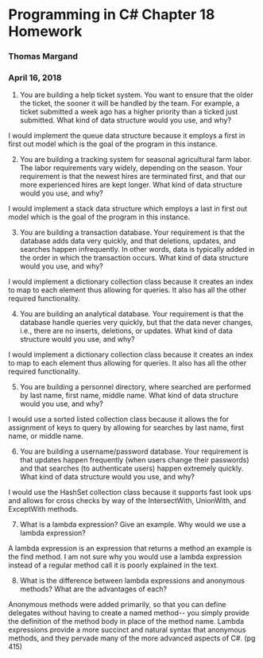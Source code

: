 # Programming in C# Chapter 18 Homework
### Thomas Margand
### April 16, 2018

1. You are building a help ticket system. You want to ensure that the older the ticket, the sooner it will
be handled by the team. For example, a ticket submitted a week ago has a higher priority than a
ticked just submitted. What kind of data structure would you use, and why?

I would implement the queue data structure because it employs a first in first out model which is the goal of the program in this instance.

2. You are building a tracking system for seasonal agricultural farm labor. The labor requirements vary
widely, depending on the season. Your requirement is that the newest hires are terminated first, and
that our more experienced hires are kept longer. What kind of data structure would you use, and why?

I would implement a stack data structure which employs a last in first out model which is the goal of the program in this instance.

3. You are building a transaction database. Your requirement is that the database adds data very quickly,
and that deletions, updates, and searches happen infrequently. In other words, data is typically added
in the order in which the transaction occurs. What kind of data structure would you use, and why?

I would implement a dictionary collection class because it creates an index to map to each element thus allowing for queries. It also has all the other required functionality.

4. You are building an analytical database. Your requirement is that the database handle queries very
quickly, but that the data never changes, i.e., there are no inserts, deletions, or updates. What kind
of data structure would you use, and why?

I would implement a dictionary collection class because it creates an index to map to each element thus allowing for queries. It also has all the other required functionality.

5. You are building a personnel directory, where searched are performed by last name, first name, middle
name. What kind of data structure would you use, and why?

I would use a sorted listed collection class because it allows the for assignment of keys to query by allowing for searches by last name, first name, or middle name.

6. You are building a username/password database. Your requirement is that updates happen frequently
(when users change their passwords) and that searches (to authenticate users) happen extremely
quickly. What kind of data structure would you use, and why?

I would use the HashSet collection class because it supports fast look ups and allows for cross checks by way of the IntersectWith, UnionWith, and ExceptWith methods.

7. What is a lambda expression? Give an example. Why would we use a lambda expression?

A lambda expression is an expression that returns a method an example is the find method.  I am not sure why you would use a lambda expression instead of a regular method call it is poorly explained in the text.

8. What is the difference between lambda expressions and anonymous methods? What are the advantages
of each?

Anonymous methods were added primarily, so that you can define delegates without having to create a named method-- you simply provide the definition of the method body in place of the method name. Lambda expressions provide a more succinct and natural syntax that anonymous methods, and they pervade many of the more advanced aspects of C#. (pg 415)
